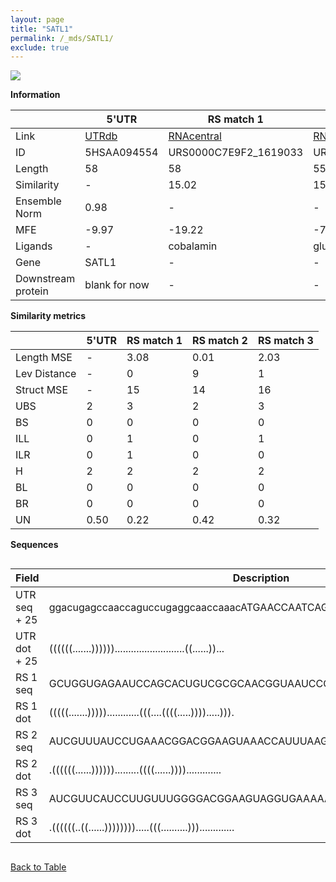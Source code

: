 ```yaml
---
layout: page
title: "SATL1"
permalink: /_mds/SATL1/
exclude: true
---
```




![](../../alns_9.28.22/aln_5HSAA094554_0.994.png?raw=true)


**Information**

| | 5'UTR       | RS match 1   | RS match 2  | RS match 3 |
| ---- | ----------- | ----------- | ----------- | ----------- |
| Link | <a href="http://utrdb.ba.itb.cnr.it/getutr/5HSAA094554/1" target="_blank" rel="noopener noreferrer">UTRdb</a>   | <a href="https://rnacentral.org/rna/URS0000C7E9F2/1619033" target="_blank" rel="noopener noreferrer">RNAcentral</a>     |<a href="https://rnacentral.org/rna/URS0000C61C3B/12908" target="_blank" rel="noopener noreferrer">RNAcentral</a>  | <a href="https://rnacentral.org/rna/URS0000C4F98A/12908" target="_blank" rel="noopener noreferrer">RNAcentral</a>   |
| ID | 5HSAA094554     | URS0000C7E9F2_1619033     | URS0000C61C3B_12908     | URS0000C4F98A_12908     |
| Length | 58     |  58    | 55   |  59    |
| Similarity | - | 15.02 | 15.80 | 16.21 |
| Ensemble Norm | 0.98 | - | - | - |
| MFE | -9.97 | -19.22 | -7.54 | -9.53 |
| Ligands | - | cobalamin | glutamine | glutamine |
| Gene | SATL1 | - | - | - |
| Downstream protein | blank for now    |    -    | -  | - |


**Similarity metrics**

| | 5'UTR       | RS match 1   | RS match 2  | RS match 3 |
| ---- | ----------- | ----------- | ----------- | ----------- |
| Length MSE | - | 3.08 | 0.01 | 2.03 |
| Lev Distance | - | 0 | 9 | 1 |
| Struct MSE | - | 15 | 14 | 16 |
| UBS| 2 | 3 | 2 | 3 |
| BS | 0 | 0 | 0 | 0 |
| ILL | 0 | 1 | 0 | 1 |
| ILR | 0 | 1 | 0 | 0 |
| H | 2 | 2 | 2 | 2 |
| BL | 0 | 0 | 0 | 0 |
| BR | 0 | 0 | 0 | 0 |
| UN | 0.50 | 0.22 | 0.42 | 0.32 |

**Sequences**


<div style="overflow-x:auto;">

<table>
<colgroup>
<col width="30%" />
<col width="70%" />
</colgroup>
<thead>
<tr class="header">
<th>Field</th>
<th>Description</th>
</tr>
</thead>
<tbody>
<tr>
<td markdown="span">UTR seq + 25 </td>
<td markdown="span"> ggacugagccaaccaguccugaggcaaccaaacATGAACCAATCAGGCACGAACCAAT </td>
</tr>
<tr>
<td markdown="span">UTR dot + 25  </td>
<td markdown="span"> ((((((.......))))))..........................((......))...
</td>
</tr>


<tr>
<td markdown="span">RS 1 seq </td>
<td markdown="span"> GCUGGUGAGAAUCCAGCACUGUCGCGCAACGGUAAUCCCCUCCUUGGGGUAAGUCCGG
</td>
</tr>


<tr>
<td markdown="span">RS 1 dot </td>
<td markdown="span"> (((((.......)))))............(((....((((.....)))).....))).
</td>
</tr>


<tr>
<td markdown="span">RS 2 seq </td>
<td markdown="span"> AUCGUUUAUCCUGAAACGGACGGAAGUAAACCAUUUAAGGUUGAAGAAACGCUCU
</td>
</tr>


<tr>
<td markdown="span">RS 2 dot </td>
<td markdown="span"> .((((((......)))))).........((((......)))).............
</td>
</tr>


<tr>
<td markdown="span">RS 3 seq </td>
<td markdown="span"> AUCGUUCAUCCUUGUUUGGGGACGGAAGUAGGUGAAAAAUCAAACCGAAGGAACGCAUC
</td>
</tr>


<tr>
<td markdown="span">RS 3 dot </td>
<td markdown="span"> .((((((..((......)))))))).....(((..........))).............
</td>
</tr>

</tbody>
</table>


</div>


[Back to Table](../../display)
